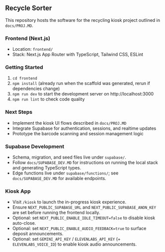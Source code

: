 ## Recycle Sorter

This repository hosts the software for the recycling kiosk project outlined in `docs/PROJ.MD`.

### Frontend (Next.js)
- Location: `frontend/`
- Stack: Next.js App Router with TypeScript, Tailwind CSS, ESLint

### Getting Started
1. `cd frontend`
2. `npm install` (already run when the scaffold was generated, rerun if dependencies change)
3. `npm run dev` to start the development server on http://localhost:3000
4. `npm run lint` to check code quality

### Next Steps
- Implement the kiosk UI flows described in `docs/PROJ.MD`
- Integrate Supabase for authentication, sessions, and realtime updates
- Prototype the barcode scanning and session management logic


### Supabase Development
- Schema, migration, and seed files live under `supabase/`.
- Follow `docs/SUPABASE_DEV.MD` for instructions on running the local stack and generating TypeScript types.
- Edge functions live under `supabase/functions/`; see `docs/SUPABASE_DEV.MD` for available endpoints.

### Kiosk App
- Visit `/kiosk` to launch the in-progress kiosk experience.
- Ensure `NEXT_PUBLIC_SUPABASE_URL` and `NEXT_PUBLIC_SUPABASE_ANON_KEY` are set before running the frontend locally.
- Optional: set `NEXT_PUBLIC_ENABLE_IDLE_TIMEOUT=false` to disable kiosk auto-close.
- Optional: set `NEXT_PUBLIC_ENABLE_AUDIO_FEEDBACK=true` to surface deposit announcements.
- Optional: set `GEMINI_API_KEY` / `ELEVENLABS_API_KEY` (+ `ELEVENLABS_VOICE_ID`) to enable kiosk audio announcements.
